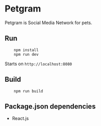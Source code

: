 # Petgram

Petgram is Social Media Network for pets.


## Run
```
    npm install
    npm run dev
```
Starts on `http://localhost:8080`

## Build
```
    npm run build
```

## Package.json dependencies
* React.js
